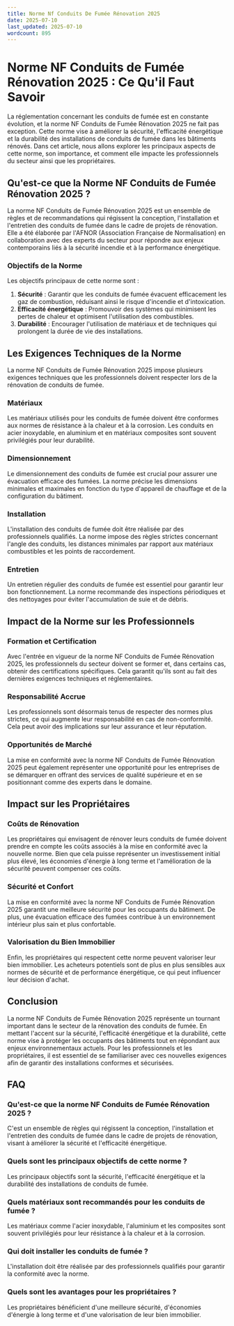 ```yaml
---
title: Norme Nf Conduits De Fumée Rénovation 2025
date: 2025-07-10
last_updated: 2025-07-10
wordcount: 895
---
```


# Norme NF Conduits de Fumée Rénovation 2025 : Ce Qu'il Faut Savoir

La réglementation concernant les conduits de fumée est en constante évolution, et la norme NF Conduits de Fumée Rénovation 2025 ne fait pas exception. Cette norme vise à améliorer la sécurité, l'efficacité énergétique et la durabilité des installations de conduits de fumée dans les bâtiments rénovés. Dans cet article, nous allons explorer les principaux aspects de cette norme, son importance, et comment elle impacte les professionnels du secteur ainsi que les propriétaires.

## Qu'est-ce que la Norme NF Conduits de Fumée Rénovation 2025 ?

La norme NF Conduits de Fumée Rénovation 2025 est un ensemble de règles et de recommandations qui régissent la conception, l'installation et l'entretien des conduits de fumée dans le cadre de projets de rénovation. Elle a été élaborée par l'AFNOR (Association Française de Normalisation) en collaboration avec des experts du secteur pour répondre aux enjeux contemporains liés à la sécurité incendie et à la performance énergétique.

### Objectifs de la Norme

Les objectifs principaux de cette norme sont :

1. **Sécurité** : Garantir que les conduits de fumée évacuent efficacement les gaz de combustion, réduisant ainsi le risque d'incendie et d'intoxication.
2. **Efficacité énergétique** : Promouvoir des systèmes qui minimisent les pertes de chaleur et optimisent l'utilisation des combustibles.
3. **Durabilité** : Encourager l'utilisation de matériaux et de techniques qui prolongent la durée de vie des installations.

## Les Exigences Techniques de la Norme

La norme NF Conduits de Fumée Rénovation 2025 impose plusieurs exigences techniques que les professionnels doivent respecter lors de la rénovation de conduits de fumée.

### Matériaux

Les matériaux utilisés pour les conduits de fumée doivent être conformes aux normes de résistance à la chaleur et à la corrosion. Les conduits en acier inoxydable, en aluminium et en matériaux composites sont souvent privilégiés pour leur durabilité.

### Dimensionnement

Le dimensionnement des conduits de fumée est crucial pour assurer une évacuation efficace des fumées. La norme précise les dimensions minimales et maximales en fonction du type d'appareil de chauffage et de la configuration du bâtiment.

### Installation

L'installation des conduits de fumée doit être réalisée par des professionnels qualifiés. La norme impose des règles strictes concernant l'angle des conduits, les distances minimales par rapport aux matériaux combustibles et les points de raccordement.

### Entretien

Un entretien régulier des conduits de fumée est essentiel pour garantir leur bon fonctionnement. La norme recommande des inspections périodiques et des nettoyages pour éviter l'accumulation de suie et de débris.

## Impact de la Norme sur les Professionnels

### Formation et Certification

Avec l'entrée en vigueur de la norme NF Conduits de Fumée Rénovation 2025, les professionnels du secteur doivent se former et, dans certains cas, obtenir des certifications spécifiques. Cela garantit qu'ils sont au fait des dernières exigences techniques et réglementaires.

### Responsabilité Accrue

Les professionnels sont désormais tenus de respecter des normes plus strictes, ce qui augmente leur responsabilité en cas de non-conformité. Cela peut avoir des implications sur leur assurance et leur réputation.

### Opportunités de Marché

La mise en conformité avec la norme NF Conduits de Fumée Rénovation 2025 peut également représenter une opportunité pour les entreprises de se démarquer en offrant des services de qualité supérieure et en se positionnant comme des experts dans le domaine.

## Impact sur les Propriétaires

### Coûts de Rénovation

Les propriétaires qui envisagent de rénover leurs conduits de fumée doivent prendre en compte les coûts associés à la mise en conformité avec la nouvelle norme. Bien que cela puisse représenter un investissement initial plus élevé, les économies d'énergie à long terme et l'amélioration de la sécurité peuvent compenser ces coûts.

### Sécurité et Confort

La mise en conformité avec la norme NF Conduits de Fumée Rénovation 2025 garantit une meilleure sécurité pour les occupants du bâtiment. De plus, une évacuation efficace des fumées contribue à un environnement intérieur plus sain et plus confortable.

### Valorisation du Bien Immobilier

Enfin, les propriétaires qui respectent cette norme peuvent valoriser leur bien immobilier. Les acheteurs potentiels sont de plus en plus sensibles aux normes de sécurité et de performance énergétique, ce qui peut influencer leur décision d'achat.

## Conclusion

La norme NF Conduits de Fumée Rénovation 2025 représente un tournant important dans le secteur de la rénovation des conduits de fumée. En mettant l'accent sur la sécurité, l'efficacité énergétique et la durabilité, cette norme vise à protéger les occupants des bâtiments tout en répondant aux enjeux environnementaux actuels. Pour les professionnels et les propriétaires, il est essentiel de se familiariser avec ces nouvelles exigences afin de garantir des installations conformes et sécurisées.

## FAQ

### Qu'est-ce que la norme NF Conduits de Fumée Rénovation 2025 ?

C'est un ensemble de règles qui régissent la conception, l'installation et l'entretien des conduits de fumée dans le cadre de projets de rénovation, visant à améliorer la sécurité et l'efficacité énergétique.

### Quels sont les principaux objectifs de cette norme ?

Les principaux objectifs sont la sécurité, l'efficacité énergétique et la durabilité des installations de conduits de fumée.

### Quels matériaux sont recommandés pour les conduits de fumée ?

Les matériaux comme l'acier inoxydable, l'aluminium et les composites sont souvent privilégiés pour leur résistance à la chaleur et à la corrosion.

### Qui doit installer les conduits de fumée ?

L'installation doit être réalisée par des professionnels qualifiés pour garantir la conformité avec la norme.

### Quels sont les avantages pour les propriétaires ?

Les propriétaires bénéficient d'une meilleure sécurité, d'économies d'énergie à long terme et d'une valorisation de leur bien immobilier.